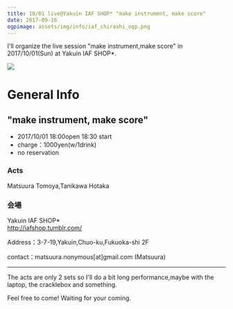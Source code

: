 ```yaml
---
title: 10/01 live@Yakuin IAF SHOP* "make instrument, make score"
date: 2017-09-16
ogpimage: assets/img/info/iaf_chirashi_ogp.png
---
```


I'll organize the live session "make instrument,make score" in 2017/10/01(Sun) at Yakuin IAF SHOP*.

![](/assets/img/info/iaf_chirashi.png)


<!--more-->

# General Info

## "make instrument, make score"

- 2017/10/01 18:00open 18:30 start
- charge：1000yen(w/1drink)
- no reservation


### Acts

Matsuura Tomoya,Tanikawa Hotaka

### 会場

Yakuin IAF SHOP*<br>
<http://iafshop.tumblr.com/>

Address：3-7-19,Yakuin,Chuo-ku,Fukuoka-shi 2F

contact：matsuura.nonymous[at]<span style="display:none;"></span>gmail.com (Matsuura)


---

The acts are only 2 sets so I'll do a bit long performance,maybe with the laptop, the cracklebox and something.

Feel free to come! Waiting for your coming.